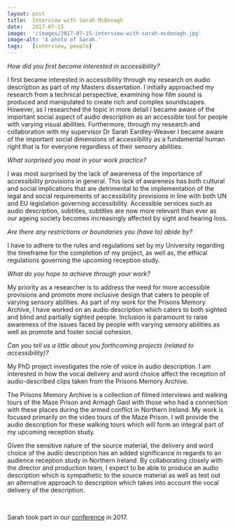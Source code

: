 ```yaml
---
layout: post
title:  Interview with Sarah McDonagh
date:   2017-07-15
image:  '/images/2017-07-15-interview-with-sarah-mcdonagh.jpg'
image-alt: 'A photo of Sarah.'
tags:   [interview, people]
---
```


*How did you first become interested in accessibility?*

I first became interested in accessibility through my research on audio description as part of my Masters dissertation. I initially approached my research from a technical perspective, examining how film sound is produced and manipulated to create rich and complex soundscapes. However, as I researched the topic in more detail I became aware of the important social aspect of audio description as an accessible tool for people with varying visual abilities. Furthermore, through my research and collaboration with my supervisor Dr Sarah Eardley-Weaver I became aware of the important social dimensions of accessibility as a fundamental human right that is for everyone regardless of their sensory abilities.

*What surprised you most in your work practice?*

I was most surprised by the lack of awareness of the importance of accessibility provisions in general. This lack of awareness has both cultural and social implications that are detrimental to the implementation of the legal and social requirements of accessibility provisions in line with both UN and EU legislation governing accessibility. Accessible services such as audio description, subtitles, subtitles are now more relevant than ever as our ageing society becomes increasingly affected by sight and hearing loss.

*Are there any restrictions or boundaries you (have to) abide by?*

I have to adhere to the rules and regulations set by my University regarding the timeframe for the completion of my project, as well as, the ethical regulations governing the upcoming reception study.

*What do you hope to achieve through your work?*

My priority as a researcher is to address the need for more accessible provisions and promote more inclusive design that caters to people of varying sensory abilities. As part of my work for the Prisons Memory Archive, I have worked on an audio description which caters to both sighted and blind and partially sighted people. Inclusion is paramount to raise awareness of the issues faced by people with varying sensory abilities as well as promote and foster social cohesion.

*Can you tell us a little about you forthcoming projects (related to accessibility)?*

My PhD project investigates the role of voice in audio description. I am interested in how the vocal delivery and word choice affect the reception of audio-described clips taken from the Prisons Memory Archive.

The Prisons Memory Archive is a collection of filmed interviews and walking tours of the Maze Prison and Armagh Gaol with those who had a connection with these places during the armed conflict in Northern Ireland. My work is focused primarily on the video tours of the Maze Prison. I will provide the audio description for these walking tours which will form an integral part of my upcoming reception study.

Given the sensitive nature of the source material, the delivery and word choice of the audio description has an added significance in regards to an audience reception study in Northern Ireland. By collaborating closely with the director and production team, I expect to be able to produce an audio description which is sympathetic to the source material as well as test out an alternative approach to description which takes into account the vocal delivery of the description.

<br>

Sarah took part in our [conference](conference-on-accessibility-in-film-television-and-interactive-media) in 2017.




